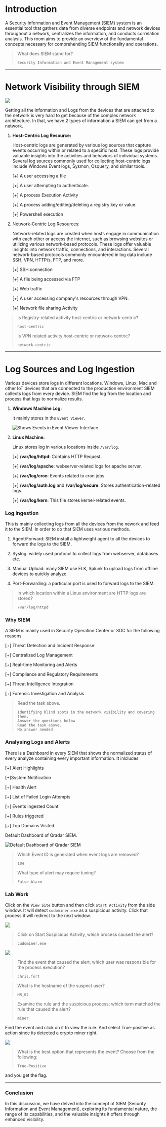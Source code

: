 # Introduction

A Security Information and Event Management (SIEM) system is an essential tool that gathers data from diverse endpoints and network devices throughout a network, centralizes the information, and conducts correlation analysis. This room aims to provide an overview of the fundamental concepts necessary for comprehending SIEM functionality and operations.

> What does SIEM stand for?
> 
> ```plaintext
> Security Information and Event Management system
> ```

---

# Network Visibility through SIEM

![](/res/ef9bb34bf47574a0fdbebad347f4a42e.png)

Getting all the information and Logs from the devices that are attached to the network is very hard to get because of the comples network architecture. In that, we have 2 types of information a SIEM can get from a network.

1. **Host-Centric Log Resource:**
    
    Host-centric logs are generated by various log sources that capture events occurring within or related to a specific host. These logs provide valuable insights into the activities and behaviors of individual systems. Several log sources commonly used for collecting host-centric logs include Windows Event logs, Sysmon, Osquery, and similar tools.
    
    \[+\] A user accessing a file
    
    \[+\] A user attempting to authenticate.
    
    \[+\] A process Execution Activity
    
    \[+\] A process adding/editing/deleting a registry key or value.
    
    \[+\] Powershell execution
    
2. Network-Centric Log Resources:
    
    Network-related logs are created when hosts engage in communication with each other or access the internet, such as browsing websites or utilizing various network-based protocols. These logs offer valuable insights into network traffic, connections, and interactions. Several network-based protocols commonly encountered in log data include SSH, VPN, HTTP/s, FTP, and more.
    
    \[+\] SSH connection
    
    \[+\] A file being accessed via FTP
    
    \[+\] Web traffic
    
    \[+\] A user accessing company's resources through VPN.
    
    \[+\] Network file sharing Activity
    

> Is Registry-related activity host-centric or network-centric?
> 
> ```plaintext
> host-centric
> ```
> 
> Is VPN related activity host-centric or network-centric?
> 
> ```plaintext
> network-centric
> ```

---

# Log Sources and Log Ingestion

Various devices store logs in different locations. Windows, Linux, Mac and other IoT devices that are connected to the production environment SIEM collects logs from every device. SIEM find the log from the location and process that logs to normalize results.

1. **Windows Machine Log:**
    
    It mainly stores in the `Event Viewer`.
    
    ![Shows Events in Event Viewer Interface](/res/30beed26fc514cb7f52773b88a4510b9.gif)
    
2. **Linux Machine:**
    
    Linux stores log in various locations inside `/var/log`.
    
    \[+\] **/var/log/httpd**: Contains HTTP Request.
    
    \[+\] **/var/log/apache**: webserver-related logs for apache server.
    
    \[+\] **/var/log/cron**: Events related to cron jobs.
    
    \[+\] **/var/log/auth.log** and **/var/log/secure**: Stores authentication-related logs.
    
    \[+\] **/var/log/kern**: This file stores kernel-related events.
    

### Log Ingestion

This is mainly collecting logs from all the devices from the nework and feed it to the SIEM. In order to do that SIEM uses various methods.

1. Agent/Forward: SIEM install a lightweight agent to all the devices to forward the logs to the SIEM.
    
2. Syslog: widely used protocol to collect logs from webserver, databases etc.
    
3. Manual Upload: many SIEM use ELK, Splunk to upload logs from offline devices to quickly analyze.
    
4. Port-Forwarding: a particular port is used to forward logs to the SIEM.
    

> In which location within a Linux environment are HTTP logs are stored?
> 
> ```plaintext
> /var/log/httpd
> ```

### Why SIEM

A SIEM is mainly used in Security Operation Center or SOC for the following reasons

\[+\] Threat Detection and Incident Response

\[+\] Centralized Log Management

\[+\] Real-time Monitoring and Alerts

\[+\] Compliance and Regulatory Requirements

\[+\] Threat Intelligence Integration

\[+\] Forensic Investigation and Analysis

> Read the task above.
> 
> ```plaintext
> Identifying blind spots in the network visibility and covering them.
> Answer the questions below
> Read the task above.
> No answer needed
> ```

### Analysing Logs and Alerts

There is a Dashboard in every SIEM that shows the normalized status of every analyze containing every important information. It inlcludes

\[+\] Alert Highlights

\[+\]System Notification

\[+\] Health Alert

\[+\] List of Failed Login Attempts

\[+\] Events Ingested Count

\[+\] Rules triggered

\[+\] Top Domains Visited

Default Dashboard of Qradar SIEM.

![Default Dashboard of Qradar SIEM](/res/24f94de3e052afd4702440c06e81e622.png)

> Which Event ID is generated when event logs are removed?
> 
> ```plaintext
> 104
> ```
> 
> What type of alert may require tuning?
> 
> ```plaintext
> False Alarm
> ```

### Lab Work

Click on the `View Site` button and then click `Start Activity` from the side window. It will detect `cudominer.exe` as a suspicious activity. Click that process it will redirect to the next window.

![](/res/03266013-0e47-4aa5-b34e-ef93ea2520e7.png)

> Click on Start Suspicious Activity, which process caused the alert?
> 
> ```plaintext
> cudominer.exe 
> ```

![](/res/93eb73a6-c427-4192-8e1b-13a3c90b5365.png)

> Find the event that caused the alert, which user was responsible for the process execution?
> 
> ```plaintext
> chris.fort
> ```

> What is the hostname of the suspect user?
> 
> ```plaintext
> HR_02
> ```

> Examine the rule and the suspicious process; which term matched the rule that caused the alert?
> 
> ```plaintext
> miner
> ```

Find the event and click on it to view the rule. And select True-positive as action since its detected a crypto miner right.

![](/res/5442772b-c3ac-4ed1-9222-585a2e557deb.png)

> What is the best option that represents the event? Choose from the following:
> 
> ```plaintext
> True-Positive
> ```

and you get the flag.

---

### Conclusion

In this discussion, we have delved into the concept of SIEM (Security Information and Event Management), exploring its fundamental nature, the range of its capabilities, and the valuable insights it offers through enhanced visibility.
